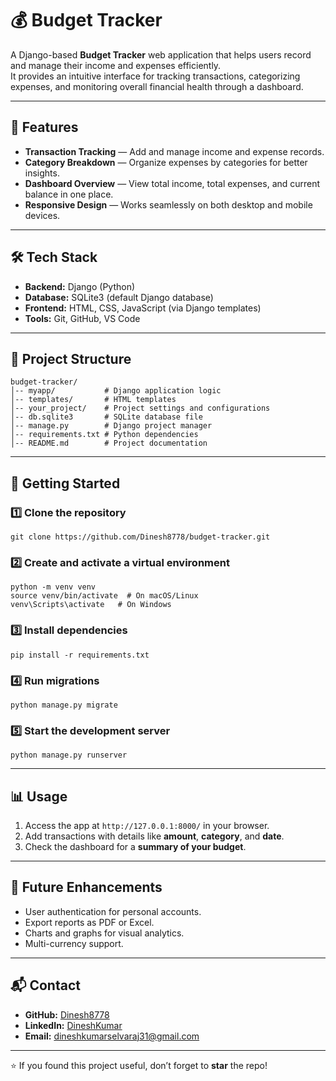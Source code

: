 # 💰 Budget Tracker

A Django-based **Budget Tracker** web application that helps users record and manage their income and expenses efficiently.  
It provides an intuitive interface for tracking transactions, categorizing expenses, and monitoring overall financial health through a dashboard.

---

## 📌 Features
- **Transaction Tracking** — Add and manage income and expense records.
- **Category Breakdown** — Organize expenses by categories for better insights.
- **Dashboard Overview** — View total income, total expenses, and current balance in one place.
- **Responsive Design** — Works seamlessly on both desktop and mobile devices.

---

## 🛠️ Tech Stack
- **Backend:** Django (Python)
- **Database:** SQLite3 (default Django database)
- **Frontend:** HTML, CSS, JavaScript (via Django templates)
- **Tools:** Git, GitHub, VS Code

---

## 📂 Project Structure
```
budget-tracker/
│-- myapp/           # Django application logic
│-- templates/       # HTML templates
│-- your_project/    # Project settings and configurations
│-- db.sqlite3       # SQLite database file
│-- manage.py        # Django project manager
│-- requirements.txt # Python dependencies
│-- README.md        # Project documentation
```

---

## 🚀 Getting Started

### 1️⃣ Clone the repository
```
git clone https://github.com/Dinesh8778/budget-tracker.git
```

### 2️⃣ Create and activate a virtual environment
```
python -m venv venv
source venv/bin/activate  # On macOS/Linux
venv\Scripts\activate   # On Windows
```

### 3️⃣ Install dependencies
```
pip install -r requirements.txt
```

### 4️⃣ Run migrations
```
python manage.py migrate
```

### 5️⃣ Start the development server
```
python manage.py runserver
```

---

## 📊 Usage
1. Access the app at `http://127.0.0.1:8000/` in your browser.
2. Add transactions with details like **amount**, **category**, and **date**.
3. Check the dashboard for a **summary of your budget**.

---

## 🔮 Future Enhancements
- User authentication for personal accounts.
- Export reports as PDF or Excel.
- Charts and graphs for visual analytics.
- Multi-currency support.

---

## 📬 Contact
- **GitHub:** [Dinesh8778](https://github.com/Dinesh8778)  
- **LinkedIn:** [DineshKumar](https://www.linkedin.com/in/dinesh-kumar-s-it/)  
- **Email:** dineshkumarselvaraj31@gmail.com  

---
⭐ If you found this project useful, don’t forget to **star** the repo!
